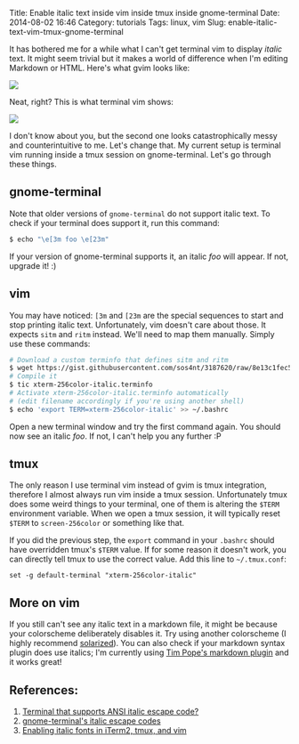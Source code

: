 Title: Enable italic text inside vim inside tmux inside gnome-terminal
Date: 2014-08-02 16:46
Category: tutorials
Tags: linux, vim
Slug: enable-italic-text-vim-tmux-gnome-terminal

It has bothered me for a while what I can't get terminal vim to display *italic* text. It might
seem trivial but it makes a world of difference when I'm editing Markdown or HTML. Here's what gvim
looks like:

![](/images/italic_01_gvim.png)

Neat, right? This is what terminal vim shows:

![](/images/italic_02_vim.png)

I don't know about you, but the second one looks catastrophically messy and counterintuitive to me.
Let's change that. My current setup is terminal vim running inside a tmux session on
gnome-terminal. Let's go through these things.

## gnome-terminal

Note that older versions of `gnome-terminal` do not support italic text. To check if your terminal
does support it, run this command:

```bash
$ echo "\e[3m foo \e[23m"
```

If your version of gnome-terminal supports it, an italic *foo* will appear. If not, upgrade it! :)

## vim

You may have noticed: `[3m` and `[23m` are the special sequences to start and stop printing
italic text. Unfortunately, vim doesn't care about those. It expects `sitm` and `ritm` instead.
We'll need to map them manually. Simply use these commands:

```bash
# Download a custom terminfo that defines sitm and ritm
$ wget https://gist.githubusercontent.com/sos4nt/3187620/raw/8e13c1fec5b72d415ed2917590348451de5f8e58/xterm-256color-italic.terminfo
# Compile it
$ tic xterm-256color-italic.terminfo
# Activate xterm-256color-italic.terminfo automatically
# (edit filename accordingly if you're using another shell)
$ echo 'export TERM=xterm-256color-italic' >> ~/.bashrc
```

Open a new terminal window and try the first command again. You should now see an italic *foo*. If
not, I can't help you any further :P

## tmux

The only reason I use terminal vim instead of gvim is tmux integration, therefore I almost always
run vim inside a tmux session. Unfortunately tmux does some weird things to your terminal, one of
them is altering the `$TERM` environment variable. When we open a tmux session, it will typically
reset `$TERM` to `screen-256color` or something like that.

If you did the previous step, the `export` command in your `.bashrc` should have overridden tmux's
`$TERM` value. If for some reason it doesn't work, you can directly tell tmux to use the correct
value. Add this line to `~/.tmux.conf`:

```
set -g default-terminal "xterm-256color-italic"
```

## More on vim

If you still can't see any italic text in a markdown file, it might be because your colorscheme
deliberately disables it. Try using another colorscheme (I highly recommend [solarized][2]). You
can also check if your markdown syntax plugin does use italics; I'm currently using [Tim Pope's
markdown plugin][3] and it works great!

## References:

1. [Terminal that supports ANSI italic escape code?][4]
2. [gnome-terminal's italic escape codes][5]
3. [Enabling italic fonts in iTerm2, tmux, and vim][6]

[1]: https://gist.githubusercontent.com/sos4nt/3187620/raw/8e13c1fec5b72d415ed2917590348451de5f8e58/xterm-256color-italic.terminfo
[2]: http://ethanschoonover.com/solarized
[3]: https://github.com/tpope/vim-markdown
[4]: http://superuser.com/questions/204743/terminal-that-supports-ansi-italic-escape-code
[5]: http://stackoverflow.com/a/21077380
[6]: https://alexpearce.me/2014/05/italics-in-iterm2-vim-tmux/
